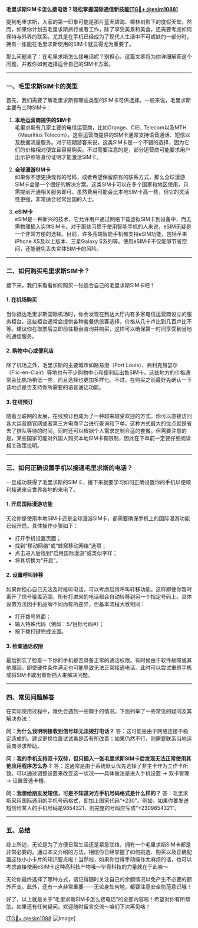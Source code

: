 **毛里求斯SIM卡怎么接电话？轻松掌握国际通信新技能[[TG💪+ @esim1088](https://t.me/s/esim1088)]**

提到毛里求斯，大家的第一印象可能是那片蓝天碧海、椰林树影下的度假天堂。然而，如果你计划去毛里求斯旅行或者工作，除了享受美景和美食，还需要考虑如何保持与外界的联系。尤其是在手机已经成为了现代人生活中不可或缺的一部分时，拥有一张能在毛里求斯使用的SIM卡就显得尤为重要了。

那么问题来了：在毛里求斯怎么接电话呢？别担心，这篇文章将为你详细解答这个问题，并教你如何选择适合自己的SIM卡方案。

---

### 一、毛里求斯SIM卡的类型

首先，我们需要了解毛里求斯有哪些类型的SIM卡可供选择。一般来说，毛里求斯主要有三种SIM卡：

1. **本地运营商提供的SIM卡**  
   毛里求斯有几家主要的电信运营商，比如Orange、CIEL Telecom以及MTH（Mauritius Telecom）。这些运营商提供的SIM卡通常支持语音通话、短信以及数据流量服务。对于短期游客来说，这类SIM卡是一个不错的选择，因为它们的价格相对便宜且容易购买。不过需要注意的是，部分运营商可能要求用户出示护照等身份证明才能激活SIM卡。

2. **全球漫游SIM卡**  
   如果你不想更换现有的号码，或者希望保留原有的联系方式，那么全球漫游SIM卡会是一个很好的解决方案。这类SIM卡可以在多个国家和地区使用，只需提前开通相关服务即可。虽然费用可能会比本地SIM卡高一些，但它的灵活性更强，非常适合经常出国的人士。

3. **eSIM卡**  
   eSIM是一种新兴的技术，它允许用户通过网络下载虚拟SIM卡到设备中，而无需物理插入实体SIM卡。对于那些习惯于使用智能手机的人来说，eSIM无疑是一个非常方便的选择。目前，许多高端智能手机都支持eSIM功能，包括苹果iPhone XS及以上版本、三星Galaxy S系列等。使用eSIM卡不仅能够节省空间，还能避免丢失实体SIM卡的风险。

---

### 二、如何购买毛里求斯SIM卡？

接下来，我们来看看如何购买一张适合自己的毛里求斯SIM卡吧！

#### 1. 在机场购买
当你抵达毛里求斯国际机场时，你会发现在到达大厅内有多家电信运营商设立的服务柜台。这些柜台通常会提供各种套餐供旅客选择，价格从几十卢比到几百卢比不等。建议你在取票后立即前往柜台咨询并购买，这样可以确保第一时间享受到当地的通信服务。

#### 2. 购物中心或便利店
除了机场之外，毛里求斯的主要城市如路易港（Port Louis）、弗利克昂瑟尔（Flic-en-Clair）等地也有不少购物中心和便利店出售SIM卡。这些地方的价格通常会比机场稍低一些，而且选择也更加多样化。不过，在购买之前最好先确认一下该地点是否支持你所需要的语音通话功能。

#### 3. 在线预订
随着互联网的发展，在线预订也成为了一种越来越受欢迎的方式。你可以直接访问各大运营商官网或者第三方电商平台进行查询和下单。这种方式最大的优点就是省去了排队等待的时间，同时还可以根据个人需求定制合适的套餐。但需要注意的是，某些国家可能对外国人购买本地SIM卡有限制，因此在下单前一定要仔细阅读相关政策说明。

---

### 三、如何正确设置手机以接通毛里求斯的电话？

一旦成功获得了毛里求斯的SIM卡，接下来就要学习如何正确设置你的手机以便顺利接通来自世界各地的来电了。

#### 1. 开启国际漫游功能
无论你是使用本地SIM卡还是全球漫游SIM卡，都需要确保手机上的国际漫游功能已经开启。具体操作步骤如下：
- 打开手机设置页面；
- 找到“移动网络”或“蜂窝移动网络”选项；
- 点击进入后找到“启用国际漫游”或类似字样；
- 将其切换为“开启”。

#### 2. 设置呼叫转移
如果你担心自己无法及时接听电话，可以考虑启用呼叫转移功能。这样即使你暂时离开了信号覆盖范围，所有打进来的电话都会自动转移到另一个指定号码上。具体设置方法因手机品牌不同而有所差异，但基本流程大致相同：
- 打开拨号界面；
- 输入特殊代码（例如：*57*目标号码#）；
- 按下拨打键完成设置。

#### 3. 检查通话权限
最后别忘了检查一下你的手机是否具备正常的通话权限。有时候由于软件故障或其他原因，即使硬件条件满足也可能导致无法正常接通电话。此时可以尝试重启手机或将SIM卡取出重新插入来解决问题。

---

### 四、常见问题解答

在实际使用过程中，难免会遇到一些棘手的情况。下面列举了一些常见的疑问及其解决办法：

**问：为什么我明明接收到信号却无法拨打电话？**
答：这可能是由于网络连接不稳定造成的。建议更换位置试试看是否有所改善；如果仍然不行，则需要联系当地运营商寻求帮助。

**问：我的手机支持双卡双待，但只插入一张毛里求斯SIM卡后发现无法正常使用其他应用程序怎么办？**
答：这通常是由于系统默认优先选择了非主卡作为工作卡所致。可以通过调整设置来改变这一状况——具体做法是进入手机设置 -> 双卡管理 -> 设置首选卡槽。

**问：我想给朋友发短信，可是不知道对方手机号码格式是什么样的？**
答：毛里求斯采用国际通用的手机号码格式，即加上国家代码“+230”。例如，如果你要发送短信给某人的手机号码是9654321，则完整的号码应写成“+2309654321”。

---

### 五、总结

综上所述，无论是为了方便日常生活还是紧急联络，拥有一个毛里求斯SIM卡都是非常必要的。通过本文介绍的方法，相信你已经掌握了如何挑选、购买以及正确配置这张小小卡片的知识要点啦！当然啦，如果你觉得手动操作太麻烦的话，也可以考虑直接使用eSIM卡这种高科技产物哦～毕竟科技的力量就在于此嘛～

无论你最终选择了哪种方式，请记得随时关注自己的余额情况以免产生不必要的额外开支。此外，还有一点非常重要——无论身处何地，都要注意安全防范意识哦！

好了，以上就是关于“毛里求斯SIM卡怎么接电话”的全部内容啦！希望对你有所帮助。如果还有任何疑问，欢迎随时留言交流～咱们下次再见咯！

[[TG💪+ @esim1088](https://t.me/s/esim1088) ![Image](https://i.postimg.cc/4NQfJmqS/Snipaste-2025-05-13-00-14-12.png)]